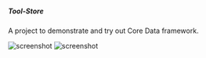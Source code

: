 ##### Tool-Store
A project to demonstrate and try out Core Data framework.

![screenshot](https://raw.github.com/devBrian/Tool-Store/master/main.png)
![screenshot](https://raw.github.com/devBrian/Tool-Store/master/tools.png)
